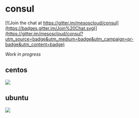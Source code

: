 # consul

[![Join the chat at https://gitter.im/mesoscloud/consul](https://badges.gitter.im/Join%20Chat.svg)](https://gitter.im/mesoscloud/consul?utm_source=badge&utm_medium=badge&utm_campaign=pr-badge&utm_content=badge)

*Work in progress*

## centos

[![](https://badge.imagelayers.io/mesoscloud/consul:0.5.2-centos-7.svg)](https://imagelayers.io/?images=mesoscloud/consul:0.5.2-centos-7)

## ubuntu

[![](https://badge.imagelayers.io/mesoscloud/consul:0.5.2-ubuntu-14.04.svg)](https://imagelayers.io/?images=mesoscloud/consul:0.5.2-ubuntu-14.04)

